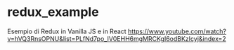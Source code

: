 # redux_example
Esempio di Redux in Vanilla JS e in React
https://www.youtube.com/watch?v=hVQ3RnsOPNU&list=PLfNd7po_IV0EHH6mgMRCKgI6odBKzIcyj&index=2
